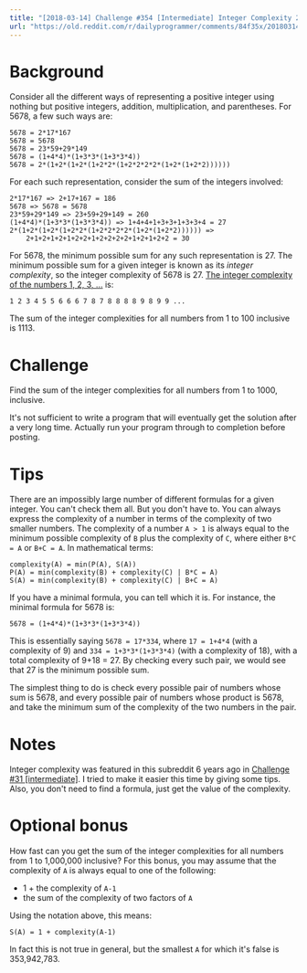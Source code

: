 ```yaml
---
title: "[2018-03-14] Challenge #354 [Intermediate] Integer Complexity 2"
url: "https://old.reddit.com/r/dailyprogrammer/comments/84f35x/20180314_challenge_354_intermediate_integer/"
---
```


# Background

Consider all the different ways of representing a positive integer using nothing but positive integers, addition, multiplication, and parentheses. For 5678, a few such ways are:

    5678 = 2*17*167
    5678 = 5678
    5678 = 23*59+29*149
    5678 = (1+4*4)*(1+3*3*(1+3*3*4))
    5678 = 2*(1+2*(1+2*(1+2*2*(1+2*2*2*2*(1+2*(1+2*2))))))

For each such representation, consider the sum of the integers involved:

    2*17*167 => 2+17+167 = 186
    5678 => 5678 = 5678
    23*59+29*149 => 23+59+29+149 = 260
    (1+4*4)*(1+3*3*(1+3*3*4)) => 1+4+4+1+3+3+1+3+3+4 = 27
    2*(1+2*(1+2*(1+2*2*(1+2*2*2*2*(1+2*(1+2*2)))))) =>
        2+1+2+1+2+1+2+2+1+2+2+2+2+1+2+1+2+2 = 30

For 5678, the minimum possible sum for any such representation is 27. The minimum possible sum for a given integer is known as its *integer complexity*, so the integer complexity of 5678 is 27. [The integer complexity of the numbers 1, 2, 3, ...](https://oeis.org/A005245/list) is:

    1 2 3 4 5 5 6 6 6 7 8 7 8 8 8 8 9 8 9 9 ...

The sum of the integer complexities for all numbers from 1 to 100 inclusive is 1113.

# Challenge

Find the sum of the integer complexities for all numbers from 1 to 1000, inclusive.

It's not sufficient to write a program that will eventually get the solution after a very long time. Actually run your program through to completion before posting.

# Tips

There are an impossibly large number of different formulas for a given integer. You can't check them all. But you don't have to. You can always express the complexity of a number in terms of the complexity of two smaller numbers. The complexity of a number `A > 1` is always equal to the minimum possible complexity of `B` plus the complexity of `C`, where either `B*C = A` or `B+C = A`. In mathematical terms:

    complexity(A) = min(P(A), S(A))
    P(A) = min(complexity(B) + complexity(C) | B*C = A)
    S(A) = min(complexity(B) + complexity(C) | B+C = A)

If you have a minimal formula, you can tell which it is. For instance, the minimal formula for 5678 is:

    5678 = (1+4*4)*(1+3*3*(1+3*3*4))

This is essentially saying `5678 = 17*334`, where `17 = 1+4*4` (with a complexity of 9) and `334 = 1+3*3*(1+3*3*4)` (with a complexity of 18), with a total complexity of 9+18 = 27. By checking every such pair, we would see that 27 is the minimum possible sum.

The simplest thing to do is check every possible pair of numbers whose sum is 5678, and every possible pair of numbers whose product is 5678, and take the minimum sum of the complexity of the two numbers in the pair.

# Notes

Integer complexity was featured in this subreddit 6 years ago in [Challenge #31 \[intermediate\]](https://www.reddit.com/r/dailyprogrammer/comments/rg25w/3272012_challenge_31_intermediate/?st=jeexv54v&sh=1fa8e3bf). I tried to make it easier this time by giving some tips. Also, you don't need to find a formula, just get the value of the complexity.

# Optional bonus

How fast can you get the sum of the integer complexities for all numbers from 1 to 1,000,000 inclusive? For this bonus, you may assume that the complexity of `A` is always equal to one of the following:

* 1 + the complexity of `A-1`
* the sum of the complexity of two factors of `A`

Using the notation above, this means:

    S(A) = 1 + complexity(A-1)

In fact this is not true in general, but the smallest `A` for which it's false is 353,942,783.